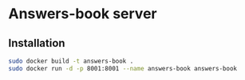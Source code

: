 # Answers-book server

## Installation

```bash
sudo docker build -t answers-book .
sudo docker run -d -p 8001:8001 --name answers-book answers-book
```
